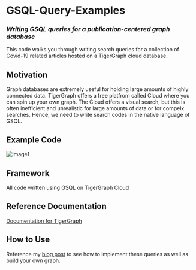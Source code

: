 # GSQL-Query-Examples
### *Writing GSQL queries for a publication-centered graph database*

This code walks you through writing search queries for a collection of Covid-19 related articles hosted on a TigerGraph cloud database.

## Motivation
Graph databases are extremely useful for holding large amounts of highly connected data. TigerGraph offers a free platfrom called Cloud where you can spin up your own graph. The Cloud offers a visual search, but this is often inefficient and unrealistic for large amounts of data or for compelx searches. Hence, we need to write search codes in the native language of GSQL.

## Example Code
![image1](https://user-images.githubusercontent.com/46678528/83452987-4b26d900-a41f-11ea-8777-01a9e09ec89b.png)

## Framework
All code written using GSQL on TigerGraph Cloud

## Reference Documentation
[Documentation for TigerGraph](https://docs.tigergraph.com/dev/gsql-ref/querying)

## How to Use
Reference my [blog post]() to see how to implement these queries as well as build your own graph.
